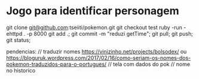 # Jogo para identificar personagem
git clone git@github.com:tseiiti/pokemon.git
git checkout test
ruby -run -ehttpd . -p 8000
git add .; git commit -m "reduzi getTime"; git pull; git push; git status;

pendencias:
// traduzir nomes https://vinizinho.net/projects/bolsodex/ ou https://bloguruk.wordpress.com/2017/02/16/como-seriam-os-nomes-dos-pokemon-traduzidos-para-o-portugues/
// tela com dados do pok
// nome no historico
